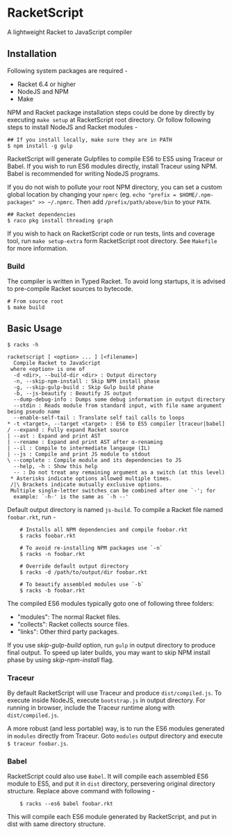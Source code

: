 # RacketScript

A lightweight Racket to JavaScript compiler

## Installation

Following system packages are required -

- Racket 6.4 or higher
- NodeJS and NPM
- Make

NPM and Racket package installation steps could be done by directly by
executing `make setup` at RacketScript root directory. Or follow following
steps to install NodeJS and Racket modules -

    ## If you install locally, make sure they are in PATH
    $ npm install -g gulp

RacketScript will generate Gulpfiles to compile ES6 to ES5 using Traceur or
Babel.  If you wish to run ES6 modules directly, install Traceur using
NPM. Babel is recommended for writing NodeJS programs.

If you do not wish to pollute your root NPM directory, you can set a
custom global location by changing your `npmrc` (eg.  `echo "prefix =
$HOME/.npm-packages" >> ~/.npmrc`. Then add `/prefix/path/above/bin`
to your `PATH`.

    ## Racket dependencies
    $ raco pkg install threading graph


If you wish to hack on RacketScript code or run tests, lints and coverage
tool, run `make setup-extra` form RacketScript root directory.  See
`Makefile` for more information.

### Build

The compiler is written in Typed Racket. To avoid long startups, it is
advised to pre-compile Racket sources to bytecode.

    # From source root
    $ make build

## Basic Usage

    $ racks -h

    racketscript [ <option> ... ] [<filename>]
      Compile Racket to JavaScript
     where <option> is one of
      -d <dir>, --build-dir <dir> : Output directory
      -n, --skip-npm-install : Skip NPM install phase
      -g, --skip-gulp-build : Skip Gulp build phase
      -b, --js-beautify : Beautify JS output
      --dump-debug-info : Dumps some debug information in output directory
      --stdin : Reads module from standard input, with file name argument being pseudo name
      --enable-self-tail : Translate self tail calls to loops
    * -t <target>, --target <target> : ES6 to ES5 compiler [traceur|babel]
    / --expand : Fully expand Racket source
    | --ast : Expand and print AST
    | --rename : Expand and print AST after α-renaming
    | --il : Compile to intermediate langauge (IL)
    | --js : Compile and print JS module to stdout
    \ --complete : Compile module and its dependencies to JS
      --help, -h : Show this help
      -- : Do not treat any remaining argument as a switch (at this level)
     * Asterisks indicate options allowed multiple times.
     /|\ Brackets indicate mutually exclusive options.
     Multiple single-letter switches can be combined after one `-'; for
      example: `-h-' is the same as `-h --'

Default output directory is named `js-build`. To compile a Racket file
named `foobar.rkt`, run -

        # Installs all NPM dependencies and compile foobar.rkt
        $ racks foobar.rkt

		# To avoid re-installing NPM packages use `-n`
		$ racks -n foobar.rkt

        # Override default output directory
        $ racks -d /path/to/output/dir foobar.rkt

		# To beautify assembled modules use `-b`
		$ racks -b foobar.rkt

The compiled ES6 modules typically goto one of following three folders:

- "modules": The normal Racket files.
- "collects": Racket collects source files.
- "links": Other third party packages.

If you use _skip-gulp-build_ option, run `gulp` in output directory to
produce final output. To speed up later builds, you may want to skip
NPM install phase by using _skip-npm-install_ flag.

### Traceur

By default RacketScript will use Traceur and produce `dist/compiled.js`. To
execute inside NodeJS, execute `bootstrap.js` in output directory. For
running in browser, include the Traceur runtime along with
`dist/compiled.js`.

A more robust (and less portable) way, is to run the ES6 modules
generated in `modules` directly from Traceur. Goto `modules` output
directory and execute `$ traceur foobar.js`.

### Babel

RacketScript could also use `Babel`. It will compile each assembled ES6
module to ES5, and put it in `dist` directory, persevering original
directory structure. Replace above command with following -

        $ racks --es6 babel foobar.rkt

This will compile each ES6 module generated by RacketScript, and put in
dist with same directory structure.

